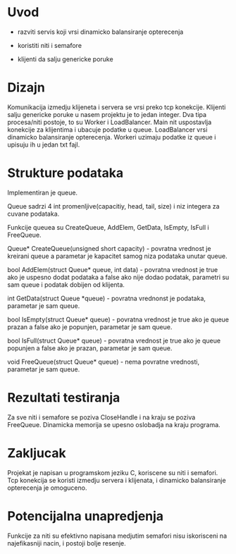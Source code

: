 # Uvod
- razviti servis koji vrsi dinamicko balansiranje opterecenja

- koristiti niti i semafore

- klijenti da salju genericke poruke

# Dizajn

Komunikacija izmedju klijeneta i servera se vrsi preko tcp konekcije. Klijenti salju genericke poruke u nasem projektu je to jedan integer. Dva tipa procesa/niti postoje, to su Worker i LoadBalancer. Main nit uspostavlja konekcije za klijentima i ubacuje podatke u queue. LoadBalancer vrsi dinamicko balansiranje opterecenja. Workeri uzimaju podatke iz queue i upisuju ih u jedan txt fajl.

# Strukture podataka

Implementiran je queue.

Queue sadrzi 4 int promenljive(capacitiy, head, tail, size) i niz integera za cuvane podataka.

Funkcije queuea su CreateQueue, AddElem, GetData, IsEmpty, IsFull i FreeQueue.

Queue* CreateQueue(unsigned short capacity) - povratna vrednost je kreirani queue a parametar je kapacitet samog niza podataka unutar queue.

bool AddElem(struct Queue* queue, int data) - povratna vrednost je true ako je uspesno dodat podataka a false ako nije dodao podatak, parametri su sam queue i podatak dobijen od klijenta.

int GetData(struct Queue *queue) - povratna vrednonst je podataka, parametar je sam queue.

bool IsEmpty(struct Queue* queue) - povratna vrednost je true ako je queue prazan a false ako je popunjen, parametar je sam queue.

bool IsFull(struct Queue* queue) - povratna vrednost je true ako je queue popunjen a false ako je prazan, parametar je sam queue.

void FreeQueue(struct Queue* queue) - nema povratne vrednosti, parametar je sam queue.

# Rezultati testiranja

Za sve niti i semafore se poziva CloseHandle i na kraju se poziva FreeQueue. Dinamicka memorija se upesno oslobadja na kraju programa.

# Zakljucak

Projekat je napisan u programskom jeziku C, koriscene su niti i semafori. Tcp konekcija se koristi izmedju servera i klijenata, i dinamicko balansiranje opterecenja je omoguceno.

# Potencijalna unapredjenja

Funkcije za niti su efektivno napisana medjutim semafori nisu iskorisceni na najefikasniji nacin, i postoji bolje resenje.

